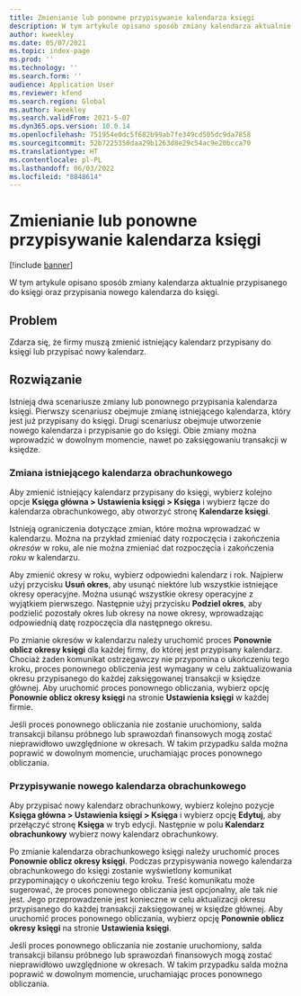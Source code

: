 ```yaml
---
title: Zmienianie lub ponowne przypisywanie kalendarza księgi
description: W tym artykule opisano sposób zmiany kalendarza aktualnie przypisanego do księgi oraz przypisania nowego kalendarza do księgi.
author: kweekley
ms.date: 05/07/2021
ms.topic: index-page
ms.prod: ''
ms.technology: ''
ms.search.form: ''
audience: Application User
ms.reviewer: kfend
ms.search.region: Global
ms.author: kweekley
ms.search.validFrom: 2021-5-07
ms.dyn365.ops.version: 10.0.14
ms.openlocfilehash: 751954e0dc5f682b99ab7fe349cd505dc9da7858
ms.sourcegitcommit: 52b7225350daa29b1263d8e29c54ac9e20bcca70
ms.translationtype: HT
ms.contentlocale: pl-PL
ms.lasthandoff: 06/03/2022
ms.locfileid: "8848614"
---
```

# <a name="change-or-reassign-a-ledger-calendar"></a>Zmienianie lub ponowne przypisywanie kalendarza księgi

[!include [banner](../includes/banner.md)]

W tym artykule opisano sposób zmiany kalendarza aktualnie przypisanego do księgi oraz przypisania nowego kalendarza do księgi.

## <a name="issue"></a>Problem

Zdarza się, że firmy muszą zmienić istniejący kalendarz przypisany do księgi lub przypisać nowy kalendarz.

## <a name="resolution"></a>Rozwiązanie

Istnieją dwa scenariusze zmiany lub ponownego przypisania kalendarza księgi. Pierwszy scenariusz obejmuje zmianę istniejącego kalendarza, który jest już przypisany do księgi. Drugi scenariusz obejmuje utworzenie nowego kalendarza i przypisanie go do księgi. Obie zmiany można wprowadzić w dowolnym momencie, nawet po zaksięgowaniu transakcji w księdze.

### <a name="change-an-existing-fiscal-calendar"></a>Zmiana istniejącego kalendarza obrachunkowego

Aby zmienić istniejący kalendarz przypisany do księgi, wybierz kolejno opcje **Księga główna \> Ustawienia księgi \> Księga** i wybierz łącze do kalendarza obrachunkowego, aby otworzyć stronę **Kalendarze księgi**.

Istnieją ograniczenia dotyczące zmian, które można wprowadzać w kalendarzu. Można na przykład zmieniać daty rozpoczęcia i zakończenia *okresów* w roku, ale nie można zmieniać dat rozpoczęcia i zakończenia *roku* w kalendarzu.

Aby zmienić okresy w roku, wybierz odpowiedni kalendarz i rok. Najpierw użyj przycisku **Usuń okres**, aby usunąć niektóre lub wszystkie istniejące okresy operacyjne. Można usunąć wszystkie okresy operacyjne z wyjątkiem pierwszego. Następnie użyj przycisku **Podziel okres**, aby podzielić pozostały okres lub okresy na nowe okresy, wprowadzając odpowiednią datę rozpoczęcia dla następnego okresu.

Po zmianie okresów w kalendarzu należy uruchomić proces **Ponownie oblicz okresy księgi** dla każdej firmy, do której jest przypisany kalendarz. Chociaż żaden komunikat ostrzegawczy nie przypomina o ukończeniu tego kroku, proces ponownego obliczenia jest wymagany w celu zaktualizowania okresu przypisanego do każdej zaksięgowanej transakcji w księdze głównej. Aby uruchomić proces ponownego obliczania, wybierz opcję **Ponownie oblicz okresy księgi** na stronie **Ustawienia księgi** w każdej firmie.

Jeśli proces ponownego obliczania nie zostanie uruchomiony, salda transakcji bilansu próbnego lub sprawozdań finansowych mogą zostać nieprawidłowo uwzględnione w okresach. W takim przypadku salda można poprawić w dowolnym momencie, uruchamiając proces ponownego obliczania.

### <a name="assign-a-new-fiscal-calendar"></a>Przypisywanie nowego kalendarza obrachunkowego

Aby przypisać nowy kalendarz obrachunkowy, wybierz kolejno pozycje **Księga główna \> Ustawienia księgi \> Księga** i wybierz opcję **Edytuj**, aby przełączyć stronę **Księga** w tryb edycji. Następnie w polu **Kalendarz obrachunkowy** wybierz nowy kalendarz obrachunkowy.

Po zmianie kalendarza obrachunkowego księgi należy uruchomić proces **Ponownie oblicz okresy księgi**. Podczas przypisywania nowego kalendarza obrachunkowego do księgi zostanie wyświetlony komunikat przypominający o ukończeniu tego kroku. Treść komunikatu może sugerować, że proces ponownego obliczania jest opcjonalny, ale tak nie jest. Jego przeprowadzenie jest konieczne w celu aktualizacji okresu przypisanego do każdej transakcji zaksięgowanej w księdze głównej. Aby uruchomić proces ponownego obliczania, wybierz opcję **Ponownie oblicz okresy księgi** na stronie **Ustawienia księgi**.

Jeśli proces ponownego obliczania nie zostanie uruchomiony, salda transakcji bilansu próbnego lub sprawozdań finansowych mogą zostać nieprawidłowo uwzględnione w okresach. W takim przypadku salda można poprawić w dowolnym momencie, uruchamiając proces ponownego obliczania.
